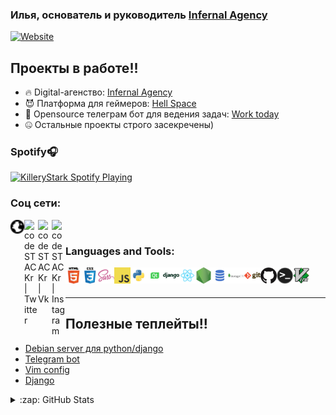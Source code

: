 ### Илья, основатель и руководитель [Infernal Agency][website]

[![Website](https://img.shields.io/website?label=infernal.online&style=for-the-badge&url=https%3A%2F%2Finfernal.online)](https://Infernal.online)

## Проекты в работе!!

- 🔥 Digital-агенство: [Infernal Agency][website]
- 😈 Платформа для геймеров: [Hell Space][hellspace]
- 🔨 Opensource телеграм бот для ведения задач: [Work today](https://github.com/killeryStark/work-today)
- 🤐 Остальные проекты строго засекречены)

### Spotify🎧

[<img src="https://now-playing-codestackr.vercel.app/api/spotify-playing" alt="KilleryStark Spotify Playing" width="350" />](https://open.spotify.com/user/12129905024)

### Соц сети:

[<img align="left" alt="codeSTACKr.com" width="22px" src="https://raw.githubusercontent.com/iconic/open-iconic/master/svg/globe.svg" />][website]
[<img align="left" alt="codeSTACKr | Twitter" width="22px" src="https://cdn.jsdelivr.net/npm/simple-icons@v3/icons/twitter.svg" />][twitter]
[<img align="left" alt="codeSTACKr | Vk" width="22px" src="https://cdn.jsdelivr.net/npm/simple-icons@v3/icons/vk.svg" />][vk]
[<img align="left" alt="codeSTACKr | Instagram" width="22px" src="https://cdn.jsdelivr.net/npm/simple-icons@v3/icons/instagram.svg" />][instagram]
<br />

### Languages and Tools:

[<img align="left" alt="HTML5" width="26px" src="https://raw.githubusercontent.com/github/explore/80688e429a7d4ef2fca1e82350fe8e3517d3494d/topics/html/html.png" />](https://github.com/killeryStark)
[<img align="left" alt="CSS3" width="26px" src="https://raw.githubusercontent.com/github/explore/80688e429a7d4ef2fca1e82350fe8e3517d3494d/topics/css/css.png" />](https://github.com/killeryStark)
[<img align="left" alt="Sass" width="26px" src="https://raw.githubusercontent.com/github/explore/80688e429a7d4ef2fca1e82350fe8e3517d3494d/topics/sass/sass.png" />](https://github.com/killeryStark)
[<img align="left" alt="JavaScript" width="26px" src="https://raw.githubusercontent.com/github/explore/80688e429a7d4ef2fca1e82350fe8e3517d3494d/topics/javascript/javascript.png" />](https://github.com/killeryStark)
[<img align="left" alt="Python" width="26px" src="https://raw.githubusercontent.com/github/explore/80688e429a7d4ef2fca1e82350fe8e3517d3494d/topics/python/python.png" />](https://github.com/killeryStark)
[<img align="left" alt="Qt" width="26px" src="https://raw.githubusercontent.com/github/explore/80688e429a7d4ef2fca1e82350fe8e3517d3494d/topics/qt/qt.png" />](https://github.com/killeryStark)
[<img align="left" alt="Django" width="26px" src="https://raw.githubusercontent.com/github/explore/80688e429a7d4ef2fca1e82350fe8e3517d3494d/topics/django/django.png" />](https://github.com/killeryStark)
[<img align="left" alt="React" width="26px" src="https://raw.githubusercontent.com/github/explore/80688e429a7d4ef2fca1e82350fe8e3517d3494d/topics/react/react.png" />](https://github.com/killeryStark)
[<img align="left" alt="Node.js" width="26px" src="https://raw.githubusercontent.com/github/explore/80688e429a7d4ef2fca1e82350fe8e3517d3494d/topics/nodejs/nodejs.png" />](https://github.com/killeryStark)
[<img align="left" alt="SQL" width="26px" src="https://raw.githubusercontent.com/github/explore/80688e429a7d4ef2fca1e82350fe8e3517d3494d/topics/sql/sql.png" />](https://github.com/killeryStark)
[<img align="left" alt="MongoDB" width="26px" src="https://raw.githubusercontent.com/github/explore/80688e429a7d4ef2fca1e82350fe8e3517d3494d/topics/mongodb/mongodb.png" />](https://github.com/killeryStark)
[<img align="left" alt="Git" width="26px" src="https://raw.githubusercontent.com/github/explore/80688e429a7d4ef2fca1e82350fe8e3517d3494d/topics/git/git.png" />](https://github.com/killeryStark)
[<img align="left" alt="GitHub" width="26px" src="https://raw.githubusercontent.com/github/explore/78df643247d429f6cc873026c0622819ad797942/topics/github/github.png" />](https://github.com/killeryStark)
[<img align="left" alt="Terminal" width="26px" src="https://raw.githubusercontent.com/github/explore/80688e429a7d4ef2fca1e82350fe8e3517d3494d/topics/terminal/terminal.png" />](https://github.com/killeryStark)
[<img align="left" alt="VIM" width="26px" src="https://raw.githubusercontent.com/github/explore/80688e429a7d4ef2fca1e82350fe8e3517d3494d/topics/vim/vim.png" />](https://github.com/killeryStark)

<br />
<br />

---

## Полезные теплейты!!

- [Debian server для python/django](https://github.com/killeryStark/DebianServer-Python)
- [Telegram bot](https://github.com/killeryStark/aiogramm-template)
- [Vim config](https://github.com/killeryStark/vimconfig)
- [Django](https://github.com/killeryStark/Django-template)

<details>
  <summary>:zap: GitHub Stats</summary>

  <img align="left" alt="KilleryStark GitHub Stats" src="https://github-readme-stats.codestackr.vercel.app/api?username=KilleryStark&show_icons=true&hide_border=true" />

</details>

[website]: https://Infernal.online
[hellspace]: https://hell-space.ru
[twitter]: https://twitter.com/killery9
[instagram]: https://instagram.com/krutikov_ilya
[vk]: https://vk.com/kiasmm

